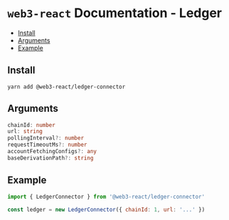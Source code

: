 # `web3-react` Documentation - Ledger

- [Install](#install)
- [Arguments](#arguments)
- [Example](#example)

## Install
`yarn add @web3-react/ledger-connector`

## Arguments
```typescript
chainId: number
url: string
pollingInterval?: number
requestTimeoutMs?: number
accountFetchingConfigs?: any
baseDerivationPath?: string
```

## Example
```javascript
import { LedgerConnector } from '@web3-react/ledger-connector'

const ledger = new LedgerConnector({ chainId: 1, url: '...' })
```
